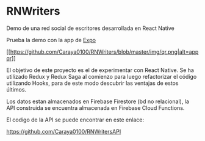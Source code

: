 # RNWriters
Demo de una red social de escritores desarrollada en React Native

Prueba la demo con la app de [Expo](https://play.google.com/store/apps/details?id=host.exp.exponent)

[[https://github.com/Caraya0100/RNWriters/blob/master/img/qr.png|alt=appqr]]

El objetivo de este proyecto es el de experimentar con React Native.
Se ha utilizado Redux y Redux Saga al comienzo para luego refactorizar el código utilizando 
Hooks, para de este modo descubrir las ventajas de estos últimos.

Los datos estan almacenados en Firebase Firestore (bd no relacional), la API construida 
se encuentra almacenada en Firebase Cloud Functions.

El codigo de la API se puede encontrar en este enlace:

https://github.com/Caraya0100/RNWritersAPI